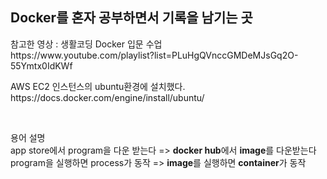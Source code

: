 <h2>Docker를 혼자 공부하면서 기록을 남기는 곳</h2>
<p>참고한 영상 : 생활코딩 Docker 입문 수업<br>
  https://www.youtube.com/playlist?list=PLuHgQVnccGMDeMJsGq2O-55Ymtx0IdKWf</p>
<p>AWS EC2 인스턴스의 ubuntu환경에 설치했다. <br>
https://docs.docker.com/engine/install/ubuntu/</p><br>

<p>용어 설명<br>
app store에서 program을 다운 받는다 => <strong>docker hub</strong>에서 <strong>image</strong>를 다운받는다<br>
program을 실행하면 process가 동작 => <strong>image</strong>를 실행하면 <strong>container</strong>가 동작</p>

